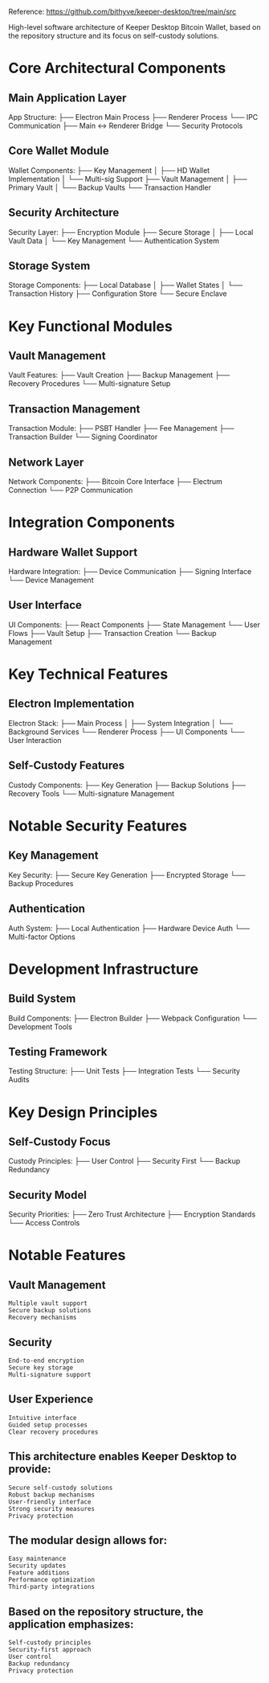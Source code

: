 
Reference: https://github.com/bithyve/keeper-desktop/tree/main/src

High-level software architecture of Keeper Desktop Bitcoin Wallet, based on the repository structure and its focus on self-custody solutions.

# Core Architectural Components

## Main Application Layer

App Structure:
├── Electron Main Process
├── Renderer Process
└── IPC Communication
    ├── Main <-> Renderer Bridge
    └── Security Protocols

## Core Wallet Module

Wallet Components:
├── Key Management
│   ├── HD Wallet Implementation
│   └── Multi-sig Support
├── Vault Management
│   ├── Primary Vault
│   └── Backup Vaults
└── Transaction Handler

## Security Architecture

Security Layer:
├── Encryption Module
├── Secure Storage
│   ├── Local Vault Data
│   └── Key Management
└── Authentication System

## Storage System

Storage Components:
├── Local Database
│   ├── Wallet States
│   └── Transaction History
├── Configuration Store
└── Secure Enclave

# Key Functional Modules

## Vault Management
Vault Features:
├── Vault Creation
├── Backup Management
├── Recovery Procedures
└── Multi-signature Setup

## Transaction Management
Transaction Module:
├── PSBT Handler
├── Fee Management
├── Transaction Builder
└── Signing Coordinator

## Network Layer
Network Components:
├── Bitcoin Core Interface
├── Electrum Connection
└── P2P Communication

# Integration Components

## Hardware Wallet Support
Hardware Integration:
├── Device Communication
├── Signing Interface
└── Device Management

## User Interface
UI Components:
├── React Components
├── State Management
└── User Flows
    ├── Vault Setup
    ├── Transaction Creation
    └── Backup Management

# Key Technical Features

## Electron Implementation
Electron Stack:
├── Main Process
│   ├── System Integration
│   └── Background Services
└── Renderer Process
    ├── UI Components
    └── User Interaction

## Self-Custody Features

Custody Components:
├── Key Generation
├── Backup Solutions
├── Recovery Tools
└── Multi-signature Management

# Notable Security Features

## Key Management
Key Security:
├── Secure Key Generation
├── Encrypted Storage
└── Backup Procedures

## Authentication
Auth System:
├── Local Authentication
├── Hardware Device Auth
└── Multi-factor Options

# Development Infrastructure

## Build System

Build Components:
├── Electron Builder
├── Webpack Configuration
└── Development Tools

## Testing Framework
Testing Structure:
├── Unit Tests
├── Integration Tests
└── Security Audits

# Key Design Principles

## Self-Custody Focus
Custody Principles:
├── User Control
├── Security First
└── Backup Redundancy

## Security Model
Security Priorities:
├── Zero Trust Architecture
├── Encryption Standards
└── Access Controls

# Notable Features

## Vault Management
    Multiple vault support
    Secure backup solutions
    Recovery mechanisms

## Security
    End-to-end encryption
    Secure key storage
    Multi-signature support

## User Experience
    Intuitive interface
    Guided setup processes
    Clear recovery procedures

## This architecture enables Keeper Desktop to provide:
    Secure self-custody solutions
    Robust backup mechanisms
    User-friendly interface
    Strong security measures
    Privacy protection

## The modular design allows for:
    Easy maintenance
    Security updates
    Feature additions
    Performance optimization
    Third-party integrations

## Based on the repository structure, the application emphasizes:
    Self-custody principles
    Security-first approach
    User control
    Backup redundancy
    Privacy protection